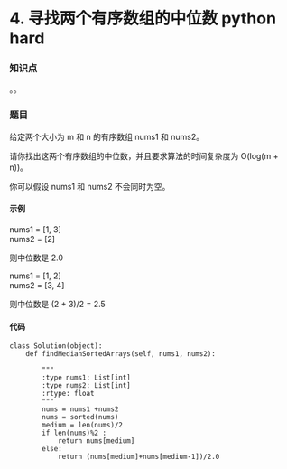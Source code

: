 # 4. 寻找两个有序数组的中位数  python hard

### 知识点

。。

### 题目

给定两个大小为 m 和 n 的有序数组 nums1 和 nums2。

请你找出这两个有序数组的中位数，并且要求算法的时间复杂度为 O(log(m + n))。

你可以假设 nums1 和 nums2 不会同时为空。

#### 示例 

nums1 = [1, 3]  
nums2 = [2]  

则中位数是 2.0

nums1 = [1, 2]  
nums2 = [3, 4]  

则中位数是 (2 + 3)/2 = 2.5

#### 代码
```
class Solution(object): 
    def findMedianSortedArrays(self, nums1, nums2):
          
        """
        :type nums1: List[int]
        :type nums2: List[int]
        :rtype: float
        """
        nums = nums1 +nums2
        nums = sorted(nums)
        medium = len(nums)/2
        if len(nums)%2 :
            return nums[medium]
        else:
            return (nums[medium]+nums[medium-1])/2.0
        
```
